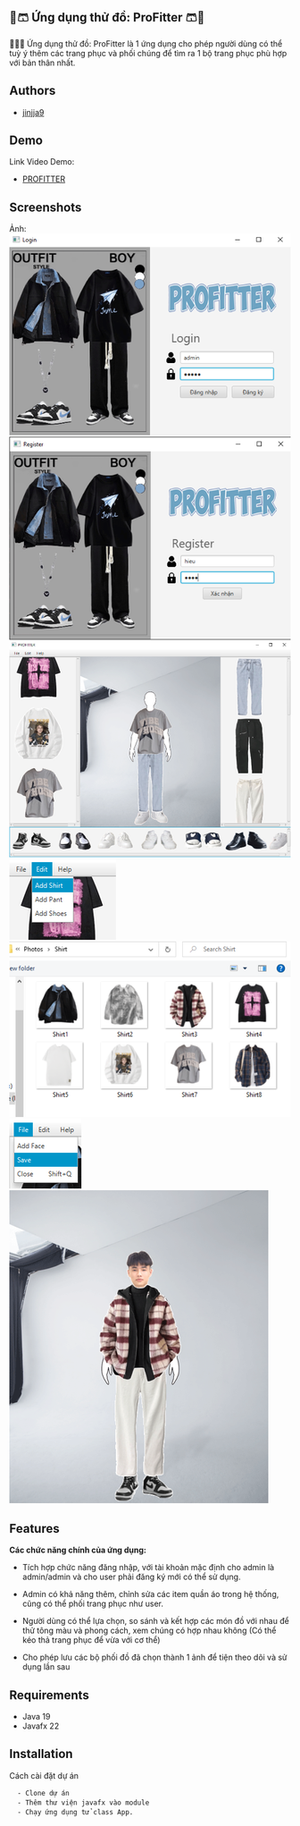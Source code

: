 ## 👔🩳 Ứng dụng thử đồ: ProFitter 🩳👔

👕👖👟 Ứng dụng thử đồ: ProFitter là 1 ứng dụng cho phép người dùng có thể tuỳ ý thêm các trang phục và phối chúng để tìm ra 1 bộ trang phục phù hợp với bản thân nhất.

## Authors

- [jinjja9](https://github.com/jinjja9)

## Demo

Link Video Demo: 

- [PROFITTER](https://www.youtube.com/watch?v=35dIQksqoZU)

## Screenshots

Ảnh:
![alt text](image.png)
![alt text](image-1.png)
![alt text](image-2.png)
![alt text](image-3.png)
![alt text](image-4.png)
![alt text](image-5.png)
![alt text](image-6.png)

## Features

**Các chức năng chính của ứng dụng:**

+ Tích hợp chức năng đăng nhập, với tài khoản mặc định cho admin là admin/admin và cho user phải đăng ký mới có thể sử dụng.

+ Admin có khả năng thêm, chỉnh sửa các item quần áo trong hệ thống, cũng có thể phối trang phục như user.

+ Người dùng có thể lựa chọn, so sánh và kết hợp các món đồ với nhau để thử tông màu và phong cách, xem chúng có hợp nhau không (Có thể kéo thả trang phục để vừa với cơ thể)

+ Cho phép lưu các bộ phối đồ đã chọn thành 1 ảnh để tiện theo dõi và sử dụng lần sau


## Requirements

- Java 19
- Javafx 22

## Installation

Cách cài đặt dự án

```bash
  - Clone dự án
  - Thêm thư viện javafx vào module
  - Chạy ứng dụng tử class App.
```
